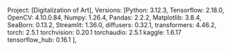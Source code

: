 Project: [Digitalization of Art],
Versions: [Python: 3.12.3,
    Tensorflow: 2.18.0,
    OpenCV: 4.10.0.84,
    Numpy: 1.26.4,
    Pandas: 2.2.2,
    Matplotlib: 3.8.4,
    SeaBorn: 0.13.2,
    Streamlit: 1.36.0,
    diffusers: 0.32.1,
    transformers: 4.46.2,
    torch: 2.5.1
    torchvision: 0.20.1
    torchaudio: 2.5.1
    kaggle: 1.6.17
    tensorflow_hub: 0.16.1
    ],